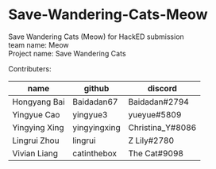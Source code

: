 # Save-Wandering-Cats-Meow
Save Wandering Cats (Meow) for HackED submission  
team name: Meow  
Project name: Save Wandering Cats 

Contributers:

|name|github|discord|
|---|---|---|
|Hongyang Bai|Baidadan67|Baidadan#2794|
|Yingyue Cao|yingyue3|yueyue#5809|
|Yingying Xing|yingyingxing|Christina_Y#8086|
|Lingrui Zhou|lingrui|Z Lily#2780|
|Vivian Liang|catinthebox|The Cat#9098|
